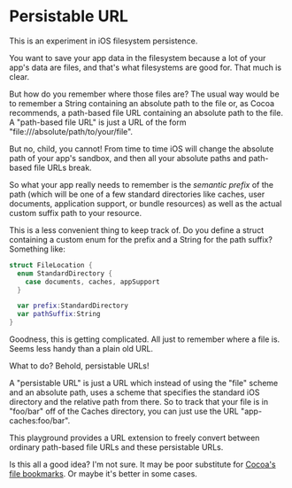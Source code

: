 # Persistable URL

This is an experiment in iOS filesystem persistence.

You want to save your app data in the filesystem because a lot of your app's data are files, and that's what filesystems are good for. That much is clear.

But how do you remember where those files are? The usual way would be to remember a String containing an absolute path to the file or, as Cocoa recommends, a path-based file URL containing an absolute path to the file. A "path-based file URL" is just a URL of the form "file:///absolute/path/to/your/file".

But no, child, you cannot! From time to time iOS will change the absolute path of your app's sandbox, and then all your absolute paths and path-based file URLs break.

So what your app really needs to remember is the _semantic prefix_ of the path (which will be one of a few standard directories like caches, user documents, application support, or bundle resources) as well as the actual custom suffix path to your resource. 

This is a less convenient thing to keep track of. Do you define a struct containing a custom enum for the prefix and a String for the path suffix? Something like:

```swift
struct FileLocation {
  enum StandardDirectory {
    case documents, caches, appSupport
  }

  var prefix:StandardDirectory
  var pathSuffix:String
}
```

Goodness, this is getting complicated. All just to remember where a file is. Seems less handy than a plain old URL.

What to do? Behold, persistable URLs!

A "persistable URL" is just a URL which instead of using the "file" scheme and an absolute path, uses a scheme that specifies the standard iOS directory and the relative path from there. So to track that your file is in "foo/bar" off of the Caches directory, you can just use the URL "app-caches:foo/bar".

This playground provides a URL extension to freely convert between ordinary path-based file URLs and these persistable URLs.

Is this all a good idea? I'm not sure. It may be poor substitute for [Cocoa's file bookmarks](https://developer.apple.com/library/content/documentation/FileManagement/Conceptual/FileSystemProgrammingGuide/AccessingFilesandDirectories/AccessingFilesandDirectories.html#//apple_ref/doc/uid/TP40010672-CH3-SW10). Or maybe it's better in some cases.
